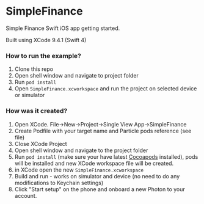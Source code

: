 # SimpleFinance

Simple Finance Swift iOS app getting started.

Built using XCode 9.4.1 (Swift 4)

### How to run the example?

1. Clone this repo
1. Open shell window and navigate to project folder
1. Run `pod install`
1. Open `SimpleFinance.xcworkspace` and run the project on selected device or simulator

### How was it created?

1. Open XCode. File->New->Project->Single View App->SimpleFinance
2. Create Podfile with your target name and Particle pods reference (see file)
3. Close XCode Project
4. Open shell window and navigate to the project folder
5. Run `pod install` (make sure your have latest [Cocoapods](https://guides.cocoapods.org/using/getting-started.html#installation)  installed), pods will be installed and new XCode workspace file will be created.
6. in XCode open the new `SimpleFinance.xcworkspace`
7. Build and run - works on simulator and device (no need to do any modifications to Keychain settings)
8. Click "Start setup" on the phone and onboard a new Photon to your account.
